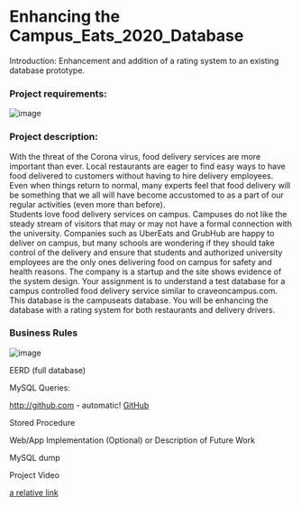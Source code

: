 # Enhancing the Campus_Eats_2020_Database
Introduction: Enhancement and addition of a rating system to an existing database prototype.
### Project requirements: 
![image](https://user-images.githubusercontent.com/83289980/117827605-1fbb8980-b23f-11eb-94f4-3d12df2a57ab.png)

### Project description:
With the threat of the Corona virus, food delivery services are more important than ever.  Local restaurants are eager to find easy ways to have food delivered to customers without having to hire delivery employees. Even when things return to normal, many experts feel that food delivery will be something that we all will have become accustomed to as a part of our regular activities (even more than before).  
Students love food delivery services on campus.  Campuses do not like the steady stream of visitors that may or  may not have a formal connection with the university.  Companies such as UberEats and GrubHub are happy to deliver on campus, but many schools are wondering if they should take control of the delivery and ensure that students and authorized university employees are the only ones delivering food on campus for safety and health reasons.
The company is a startup and  the site shows evidence of the system design.  Your assignment is to understand a test database for a campus controlled food delivery service similar to craveoncampus.com.  This database is the campuseats database.  You will be enhancing the database with a rating system for both restaurants and delivery drivers.  

### Business Rules
![image](https://user-images.githubusercontent.com/83289980/117827801-4bd70a80-b23f-11eb-8a2b-666057569035.png)


EERD (full database)

MySQL Queries:

http://github.com - automatic!
[GitHub](http://github.com)

Stored Procedure

Web/App Implementation (Optional) or Description of Future Work

MySQL dump

Project Video

[a relative link](User-roles-access.sql)

